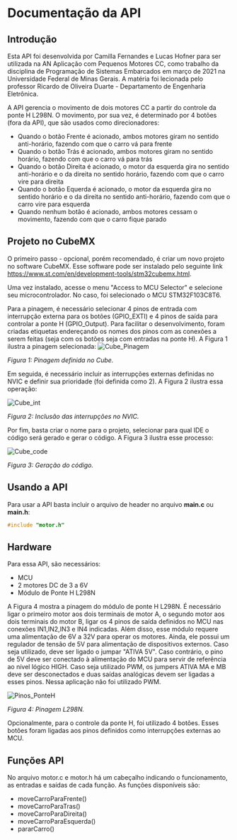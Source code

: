 # Documentação da API

## Introdução
  
Esta API foi desenvolvida por Camilla Fernandes e Lucas Hofner para ser utilizada na AN Aplicação com Pequenos Motores CC, como trabalho da disciplina de Programação de Sistemas Embarcados em março de 2021 na Universidade Federal de Minas Gerais. A matéria foi lecionada pelo professor Ricardo de Oliveira Duarte - Departamento de Engenharia Eletrônica. 

A API gerencia o movimento de dois motores CC a partir do controle da ponte H L298N. O movimento, por sua vez, é determinado por 4 botões (fora da API), que são usados como direcionadores:
* Quando o botão Frente é acionado, ambos motores giram no sentido anti-horário, fazendo com que o carro vá para frente
* Quando o botão Trás é acionado, ambos motores giram no sentido horário, fazendo com que o carro vá para trás
* Quando o botão Direita é acionado, o motor da esquerda gira no sentido anti-horário e o da direita no sentido horário, fazendo com que o carro vire para direita
* Quando o botão Equerda é acionado, o motor da esquerda gira no sentido horário e o da direita no sentido anti-horário, fazendo com que o carro vire para esquerda
* Quando nenhum botão é acionado, ambos motores cessam o movimento, fazendo com que o carro fique parado

## Projeto no CubeMX
O primeiro passo - opcional, porém recomendado, é criar um novo projeto no software CubeMX. Esse software pode ser instalado pelo seguinte link
https://www.st.com/en/development-tools/stm32cubemx.html.

Uma vez instalado, acesse o menu "Access to MCU Selector" e selecione seu microcontrolador. No caso, foi selecionado o MCU STM32F103C8T6.

Para a pinagem, é necessário selecionar 4 pinos de entrada com interrupção externa para os botões (GPIO_EXTI) e 4 pinos de saída para controlar a ponte H (GPIO_Output). Para facilitar o desenvolvimento, foram criadas etiquetas endereçando os nomes dos pinos com as conexões a serem feitas (seja com os botões seja com entradas na ponte H). A Figura 1 ilustra a pinagem selecionada:
![Cube_Pinagem](https://github.com/LucasHofner/Carro_MotorCC/blob/master/Images/pinout.PNG)

_Figura 1: Pinagem definida no Cube._

Em seguida, é necessário incluir as interrupções externas definidas no NVIC e definir sua prioridade (foi definida como 2). A Figura 2 ilustra essa operação:

![Cube_int](https://github.com/LucasHofner/Carro_MotorCC/blob/master/Images/interrup.PNG)

_Figura 2: Inclusão das interrupções no NVIC._

Por fim, basta criar o nome para o projeto, selecionar para qual IDE o código será gerado e gerar o código. A Figura 3 ilustra esse processo:

![Cube_code](https://github.com/LucasHofner/Carro_MotorCC/blob/master/Images/codegen.PNG)

_Figura 3: Geração do código._

## Usando a API

Para usar a API basta incluir o arquivo de header no arquivo **main.c** ou **main.h**:
~~~c++
#include "motor.h"
~~~ 

## Hardware
Para essa API, são necessários:
* MCU
* 2 motores DC de 3 a 6V
* Módulo de Ponte H L298N

A Figura 4 mostra a pinagem do módulo de ponte H L298N. É necessário ligar o primeiro motor aos dois terminais de motor A, o segundo motor aos dois terminais do motor B, ligar os 4 pinos de saída definidos no MCU nas conexões IN1,IN2,IN3 e IN4 indicadas. Além disso, esse módulo requere uma alimentação de 6V a 32V para operar os motores. Ainda, ele possui um regulador de tensão de 5V para alimentação de dispositivos externos. Caso seja utilizado, deve ser ligado o jumpar "ATIVA 5V". Caso contrário, o pino de 5V deve ser conectado à alimentação do MCU para servir de referência ao nível lógico HIGH. Caso seja utilizado PWM, os jumpers ATIVA MA e MB deve ser desconectados e duas saídas analógicas devem ser ligadas a esses pinos. Nessa aplicação não foi utilizado PWM.

![Pinos_PonteH](https://www.theengineeringprojects.com/wp-content/uploads/2017/07/L298-Pinout.jpg)

_Figura 4: Pinagem L298N._

Opcionalmente, para o controle da ponte H, foi utilizado 4 botões. Esses botões foram ligadas aos pinos definidos como interrupções externas ao MCU.



## Funções API 
No arquivo motor.c e motor.h há um cabeçalho indicando o funcionamento, as entradas e saídas de cada função. As funções disponíveis são:
* moveCarroParaFrente()
* moveCarroParaTras()
* moveCarroParaDireita()
* moveCarroParaEsquerda()
* pararCarro()
